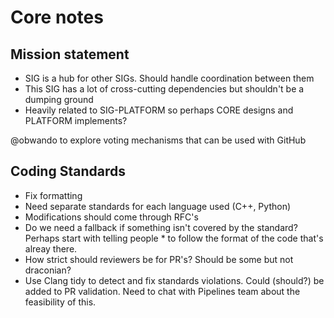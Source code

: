 # Core notes

## Mission statement

* SIG is a hub for other SIGs. Should handle coordination between them
* This SIG has a lot of cross-cutting dependencies but shouldn't be a dumping ground
* Heavily related to SIG-PLATFORM so perhaps CORE designs and PLATFORM implements?

@obwando to explore voting mechanisms that can be used with GitHub



## Coding Standards

* Fix formatting
* Need separate standards for each language used (C++, Python)
* Modifications should come through RFC's
* Do we need a fallback if something isn't covered by the standard? Perhaps start with telling people * to follow the format of the code that's alreay there.
* How strict should reviewers be for PR's? Should be some but not draconian?
* Use Clang tidy to detect and fix standards violations. Could (should?) be added to PR validation. Need to chat with Pipelines team about the feasibility of this.



